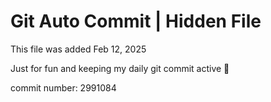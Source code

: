 # Git Auto Commit | Hidden File

This file was added Feb 12, 2025

Just for fun and keeping my daily git commit active 🤪

commit number: 2991084

